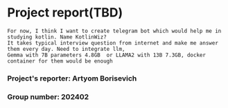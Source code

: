 # **Project report(TBD)**
```
For now, I think I want to create telegram bot which would help me in studying kotlin. Name KotlinWiz? 
It takes typical interview question from internet and make me answer them every day. Need to integrate llm, 
Gemma with 7B parameters 4.8GB  or LLAMA2 with 13B 7.3GB, docker container for them would be enough
```
### **Project's reporter:** Artyom Borisevich
### **Group number:** 202402